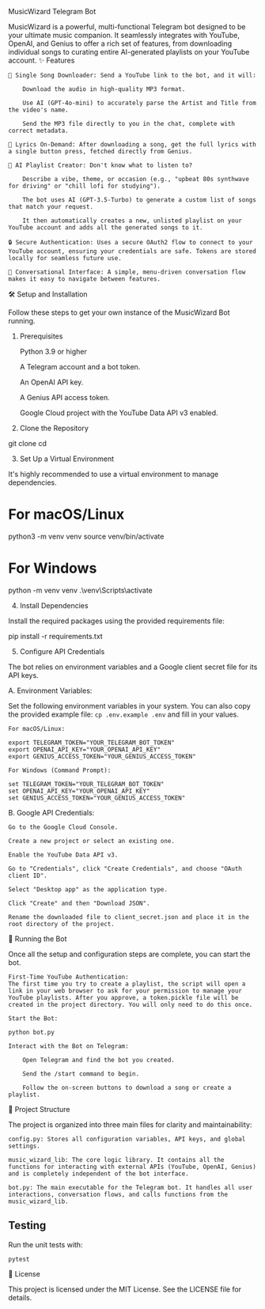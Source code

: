 MusicWizard Telegram Bot

MusicWizard is a powerful, multi-functional Telegram bot designed to be your ultimate music companion. It seamlessly integrates with YouTube, OpenAI, and Genius to offer a rich set of features, from downloading individual songs to curating entire AI-generated playlists on your YouTube account.
✨ Features

    🎵 Single Song Downloader: Send a YouTube link to the bot, and it will:

        Download the audio in high-quality MP3 format.

        Use AI (GPT-4o-mini) to accurately parse the Artist and Title from the video's name.

        Send the MP3 file directly to you in the chat, complete with correct metadata.

    📄 Lyrics On-Demand: After downloading a song, get the full lyrics with a single button press, fetched directly from Genius.

    🤖 AI Playlist Creator: Don't know what to listen to?

        Describe a vibe, theme, or occasion (e.g., "upbeat 80s synthwave for driving" or "chill lofi for studying").

        The bot uses AI (GPT-3.5-Turbo) to generate a custom list of songs that match your request.

        It then automatically creates a new, unlisted playlist on your YouTube account and adds all the generated songs to it.

    🔒 Secure Authentication: Uses a secure OAuth2 flow to connect to your YouTube account, ensuring your credentials are safe. Tokens are stored locally for seamless future use.

    💬 Conversational Interface: A simple, menu-driven conversation flow makes it easy to navigate between features.

🛠️ Setup and Installation

Follow these steps to get your own instance of the MusicWizard Bot running.
1. Prerequisites

    Python 3.9 or higher

    A Telegram account and a bot token.

    An OpenAI API key.

    A Genius API access token.

    Google Cloud project with the YouTube Data API v3 enabled.

2. Clone the Repository

git clone <your-repository-url>
cd <your-repository-directory>

3. Set Up a Virtual Environment

It's highly recommended to use a virtual environment to manage dependencies.

# For macOS/Linux
python3 -m venv venv
source venv/bin/activate

# For Windows
python -m venv venv
.\venv\Scripts\activate

4. Install Dependencies

Install the required packages using the provided requirements file:

pip install -r requirements.txt

5. Configure API Credentials

The bot relies on environment variables and a Google client secret file for its API keys.

A. Environment Variables:

Set the following environment variables in your system. You can also copy the
provided example file: `cp .env.example .env` and fill in your values.

    For macOS/Linux:

    export TELEGRAM_TOKEN="YOUR_TELEGRAM_BOT_TOKEN"
    export OPENAI_API_KEY="YOUR_OPENAI_API_KEY"
    export GENIUS_ACCESS_TOKEN="YOUR_GENIUS_ACCESS_TOKEN"

    For Windows (Command Prompt):

    set TELEGRAM_TOKEN="YOUR_TELEGRAM_BOT_TOKEN"
    set OPENAI_API_KEY="YOUR_OPENAI_API_KEY"
    set GENIUS_ACCESS_TOKEN="YOUR_GENIUS_ACCESS_TOKEN"

B. Google API Credentials:

    Go to the Google Cloud Console.

    Create a new project or select an existing one.

    Enable the YouTube Data API v3.

    Go to "Credentials", click "Create Credentials", and choose "OAuth client ID".

    Select "Desktop app" as the application type.

    Click "Create" and then "Download JSON".

    Rename the downloaded file to client_secret.json and place it in the root directory of the project.

🚀 Running the Bot

Once all the setup and configuration steps are complete, you can start the bot.

    First-Time YouTube Authentication:
    The first time you try to create a playlist, the script will open a link in your web browser to ask for your permission to manage your YouTube playlists. After you approve, a token.pickle file will be created in the project directory. You will only need to do this once.

    Start the Bot:

    python bot.py

    Interact with the Bot on Telegram:

        Open Telegram and find the bot you created.

        Send the /start command to begin.

        Follow the on-screen buttons to download a song or create a playlist.

📂 Project Structure

The project is organized into three main files for clarity and maintainability:

    config.py: Stores all configuration variables, API keys, and global settings.

    music_wizard_lib: The core logic library. It contains all the functions for interacting with external APIs (YouTube, OpenAI, Genius) and is completely independent of the bot interface.

    bot.py: The main executable for the Telegram bot. It handles all user interactions, conversation flows, and calls functions from the music_wizard_lib.
## Testing

Run the unit tests with:

    pytest

 

📄 License

This project is licensed under the MIT License. See the LICENSE file for details.
